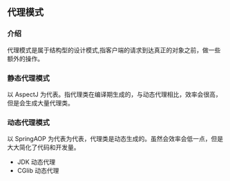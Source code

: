 ## 代理模式


### 介绍
代理模式是属于结构型的设计模式,指客户端的请求到达真正的对象之前，做一些额外的操作。

### 静态代理模式


以 AspectJ 为代表。指代理类在编译期生成的，与动态代理相比，效率会很高，但是会生成大量代理类。



### 动态代理模式

以 SpringAOP 为代表为代表，代理类是动态生成的。虽然会效率会低一点，但是大大简化了代码和开发量。

- JDK 动态代理
- CGlib 动态代理